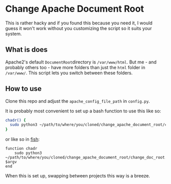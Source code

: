 # Change Apache Document Root
This is rather hacky and if you found this because you need it, I would guess it won't work without you customizing the script so it suits your system.

## What is does
Apache2's default `DocumentRoot`directory is `/var/www/html`. But me - and probably others too - have more folders than just the `html` folder in `/var/www/`. This script lets you switch between these folders.

## How to use
Clone this repo and adjust the `apache_config_file_path` in `config.py`.

It is probably most convenient to set up a bash function to use this like so:
```bash
chadr() {
  sudo python3 ~/path/to/where/you/cloned/change_apache_document_root/change_doc_root.py "$1"
}
```
or like so in [fish](https://fishshell.com/):
```fish
function chadr
    sudo python3 ~/path/to/where/you/cloned/change_apache_document_root/change_doc_root.py $argv
end
```

When this is set up, swapping between projects this way is a breeze.
